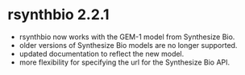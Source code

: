 # rsynthbio 2.2.1

- rsynthbio now works with the GEM-1 model from Synthesize Bio.
- older versions of Synthesize Bio models are no longer supported.
- updated documentation to reflect the new model.
- more flexibility for specifying the url for the Synthesize Bio API.
